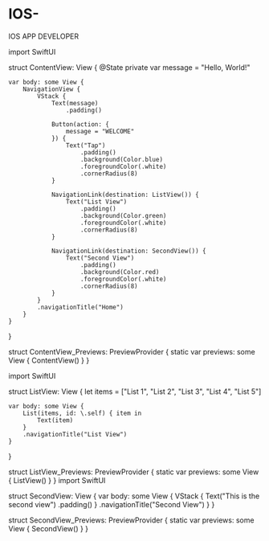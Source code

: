 # IOS-
IOS APP DEVELOPER 

import SwiftUI

struct ContentView: View {
    @State private var message = "Hello, World!"
    
    var body: some View {
        NavigationView {
            VStack {
                Text(message)
                    .padding()
                
                Button(action: {
                    message = "WELCOME"
                }) {
                    Text("Tap")
                        .padding()
                        .background(Color.blue)
                        .foregroundColor(.white)
                        .cornerRadius(8)
                }
                
                NavigationLink(destination: ListView()) {
                    Text("List View")
                        .padding()
                        .background(Color.green)
                        .foregroundColor(.white)
                        .cornerRadius(8)
                }
                
                NavigationLink(destination: SecondView()) {
                    Text("Second View")
                        .padding()
                        .background(Color.red)
                        .foregroundColor(.white)
                        .cornerRadius(8)
                }
            }
            .navigationTitle("Home")
        }
    }
}

struct ContentView_Previews: PreviewProvider {
    static var previews: some View {
        ContentView()
    }
}

import SwiftUI

struct ListView: View {
    let items = ["List 1", "List 2", "List 3", "List 4", "List 5"]
    
    var body: some View {
        List(items, id: \.self) { item in
            Text(item)
        }
        .navigationTitle("List View")
    }
}

struct ListView_Previews: PreviewProvider {
    static var previews: some View {
        ListView()
    }
}
import SwiftUI

struct SecondView: View {
    var body: some View {
        VStack {
            Text("This is the second view")
                .padding()
        }
        .navigationTitle("Second View")
    }
}

struct SecondView_Previews: PreviewProvider {
    static var previews: some View {
        SecondView()
    }
}
